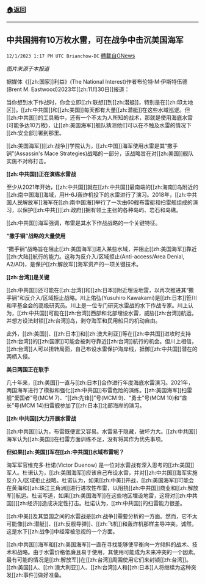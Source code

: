 ###  [:house:返回](README.md)
---


## 中共国拥有10万枚水雷，可在战争中击沉美国海军
`12/1/2023 1:17 PM UTC Brianchow-DC` [轉載自GNews](https://gnews.org/articles/2059572)

*图片来源于本报道*

据媒体《[[zh:国家]]利益》(The National Interest)作者布伦特·M·伊斯特伍德(Brent M. Eastwood)2023年[[zh:11月30日]]报道：

当你想到水下作战时，你会立即[[zh:联想]]到[[zh:潜艇]]，特别是在[[zh:印太地区]]。[[zh:中共国]]和[[zh:美国]]每天都有大量[[zh:潜艇]]在这些水域巡逻。但[[zh:中共国]]的工具箱中，还有一个不太为人所知的战术，那就是使用海底水雷(可能多达10万枚)，让[[zh:美国海军]]舰队猜测他们可以在不触及水雷的情况下[[zh:安全部]]署到那里。

[[zh:美国海军]][[zh:战争]]学院认为，[[zh:中国]]海军使用水雷是其“撒手锏”(Assassin's Mace Strategies)战略的一部分，该战略旨在对[[zh:美国]]舰队实施不对称打击。

**[[zh:中共国]]正在演练水雷战**

至少从2021年开始，[[zh:中共国]]就在[[zh:中共国]]最南端的[[zh:海南]]岛附近的[[zh:南中国海]]海域，用H-6J轰炸机投下的水雷进行了演习。2018年，[[zh:中共国人民解放军]]海军在[[zh:南中国海]]举行了一次由60艘布雷艇和扫雷舰组成的演习，以保护[[zh:中共]][[zh:政府]]拥有领土主张的各种岛屿、岩石和岛礁。

[[zh:中共国]]海军强调，布雷是其水下作战战略的一个关键特征。

**“撒手锏”战略的大量使用**

“撒手锏”战略旨在阻止[[zh:美国海军]]进入某些水域，并阻止[[zh:美国海军]]靠近[[zh:大陆]]航行的能力。这称为反介入/区域拒止(Anti-access/Area Denial, A2/AD)，是保护[[zh:解放军]]海军资产的一项关键技术。

**[[zh:台湾]]是关键**

[[zh:中共国]]还可能在[[zh:台湾]]和[[zh:日本]]附近埋设地雷，以再次推进其“撒手锏”和反介入/区域拒止战略。川上佑弘(Yusuhiro Kawakami)是[[zh:日本]]笹川和平基金会的高级研究员。川上是一位专门研究水雷战的水下作战专家。川上认为，[[zh:中共国]]可能在[[zh:台湾]]西部和北部埋设水雷，威胁[[zh:台湾]]航运，并想方设法封锁[[zh:台湾]]岛，剥夺海军和民用船只的机动自由。

此外，[[zh:美国]]、[[zh:日本]]和[[zh:澳大利亚]]等在[[zh:中共国]]进攻时支持[[zh:台湾]]的[[zh:国家]]可能会被剥夺靠近[[zh:台湾]]航行的机会。但川上相信，[[zh:台湾]]人可以扭转局面，自己布设水雷保护海岸线，抵御[[zh:中共国]]潜在的两栖入侵。

**美日两国正在联手**

几十年来，[[zh:美国]]一直与[[zh:日本]]合作进行年度海底水雷演习。2021年，两国海军进行了模拟和强化[[zh:中共国]]布雷危险的演练。[[zh:美国海军]]扫雷舰“爱国者”号(MCM 7)、“[[zh:先锋]]”号(MCM 9)、“勇士”号(MCM 10)和“酋长”号(MCM 14)扫雷舰参加了[[zh:日本]]北部海岸的演习。

**[[zh:中共国]]大力开展水雷战**

[[zh:中共国]]认为，布雷既便宜又容易。水雷易于隐藏，破坏力大。[[zh:中共国]]海军认为[[zh:美国]]在扫雷方面训练不足，没有将其作为优先事项。

**但如果[[zh:美国]]军在[[zh:中共国]]水域布雷呢？**

海军军官维克多·杜诺(Victor Duenow) 是一位对水雷战有深入思考的[[zh:美国]]军人。杜诺认为，[[zh:美国海军]]应该自己布设水雷，并对[[zh:中共国]]海军实施反介入/区域拒止战略。杜诺认为，如果[[zh:中美]]开战，[[zh:美国海军]]可能会在黄海和[[zh:珠江三角洲]]进行进攻性布雷，以阻挠[[zh:中共国]]商业和[[zh:解放军]]航运。杜诺写道，如果[[zh:美国海军]]在这些地区埋设地雷，这将对[[zh:中共国]][[zh:经济]]造成决定性打击。杜诺认为，[[zh:中共国]]的扫雷能力很差。

[[zh:中美]]及其盟国之间的水雷战是[[zh:战争]]需要分析的一方面。然而，它不太可能像[[zh:潜艇]]、[[zh:反舰导弹]]、[[zh:飞机]]和轰炸机那样主导冲突。诚然，这是水下[[zh:战争]]中经常被忽视的一个方面。

[[zh:中共国]]海军和[[zh:美国海军]]一直在寻找能够使平衡向一方倾斜的战术、技术和战略。由于水雷价格低廉且易于使用，其使用可能成为未来冲突的一个因素。最有可能的情况是[[zh:解放军]]在[[zh:台湾]]周围使用它们来封锁[[zh:台湾]]。[[zh:美国]]人、[[zh:澳大利亚]]人、[[zh:台湾]]人和[[zh:日本]]人将继续为这种突发[[zh:事件]]做好准备。
